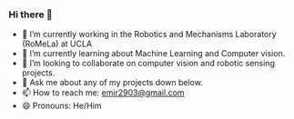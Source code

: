 ### Hi there 👋

- 🔭 I’m currently working in the Robotics and Mechanisms Laboratory (RoMeLa) at UCLA
- 🌱 I’m currently learning about Machine Learning and Computer vision.
- 👯 I’m looking to collaborate on computer vision and robotic sensing projects.
- 💬 Ask me about any of my projects down below.
- 📫 How to reach me: emir2903@gmail.com
- 😄 Pronouns: He/Him
<!--
**Selim-Emir-Can/Selim-Emir-Can** is a ✨ _special_ ✨ repository because its `README.md` (this file) appears on your GitHub profile.

Here are some ideas to get you started:

- 🔭 I’m currently working on ...
- 🌱 I’m currently learning ...
- 👯 I’m looking to collaborate on ...
- 🤔 I’m looking for help with ...
- 💬 Ask me about ...
- 📫 How to reach me: ...
- 😄 Pronouns: ...
- ⚡ Fun fact: ...
-->
